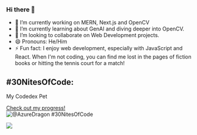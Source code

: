 ### Hi there 👋



- 🔭 I’m currently working on MERN, Next.js and OpenCV
- 🌱  I’m currently learning about GenAI and diving deeper into OpenCV.
- 👯 I’m looking to collaborate on Web Development projects.
- 😄 Pronouns: He/Him
- ⚡ Fun fact: I enjoy web development, especially with JavaScript and React. When I'm not coding, you can find me lost in the pages of fiction books or hitting the tennis court for a match!


## #30NitesOfCode:
My Codedex Pet

  [Check out my progress!](https://www.codedex.io/@AzureDragon/30-nites-of-code)  
  ![@AzureDragon #30NitesOfCode](https://www.codedex.io/api/petStatus?user=AzureDragon)

  <a href="https://visitcount.itsvg.in">
  <img src="https://visitcount.itsvg.in/api?id=Pronit21&label=Profile%20Views&color=0&icon=6&pretty=false" />
</a>
